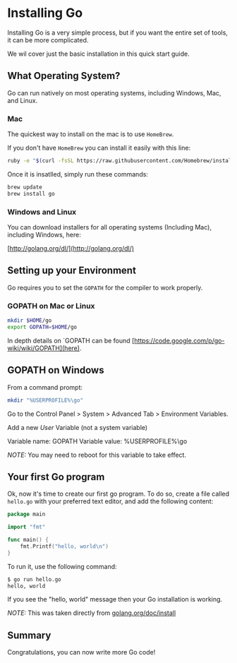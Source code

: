 # Installing Go

Installing Go is a very simple process, but if you want the entire set of tools, it can be more complicated.

We wil cover just the basic installation in this quick start guide.

## What Operating System?

Go can run natively on most operating systems, including Windows, Mac, and Linux.

### Mac

The quickest way to install on the mac is to use `HomeBrew`.

If you don't have `HomeBrew` you can install it easily with this line:

```sh
ruby -e "$(curl -fsSL https://raw.githubusercontent.com/Homebrew/install/master/install)"
```

Once it is insatlled, simply run these commands:

```sh
brew update
brew install go
```

### Windows and Linux

You can download installers for all operating systems (Including Mac), including Windows, here:

[http://golang.org/dl/](http://golang.org/dl/)


## Setting up your Environment

Go requires you to set the  `GOPATH` for the compiler to work properly.

### GOPATH on Mac or Linux

```sh
mkdir $HOME/go
export GOPATH=$HOME/go
```

In depth details on `GOPATH can be found [https://code.google.com/p/go-wiki/wiki/GOPATH](here).

## GOPATH on  Windows

From a command prompt:

```sh
mkdir "%USERPROFILE%\go"
```

Go to the Control Panel > System > Advanced Tab > Environment Variables.

Add a new *User* Variable (not a system variable)

Variable name: GOPATH
Variable value: %USERPROFILE%\go

*NOTE:* You may need to reboot for this variable to take effect.

## Your first Go program

Ok, now it's time to create our first go program.  To do so, create a file called `hello.go` with your
preferred text editor, and add the following content:

```go
package main

import "fmt"

func main() {
    fmt.Printf("hello, world\n")
}
```

To run it, use the following command:

```sh
$ go run hello.go
hello, world
```
If you see the "hello, world" message then your Go installation is working.

*NOTE:* This was taken directly from [golang.org/doc/install](http://golang.org/doc/install)


## Summary

Congratulations, you can now write more Go code!









